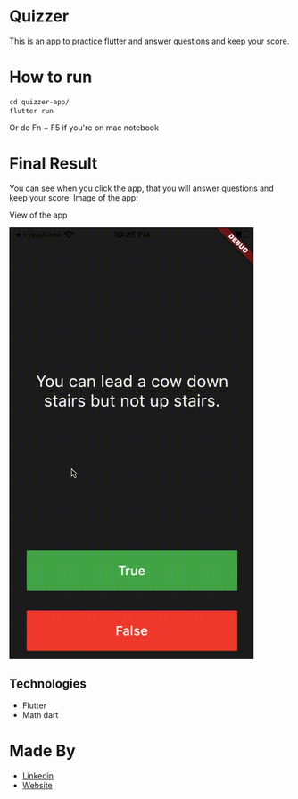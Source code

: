 # Quizzer

This is an app to practice flutter and answer questions and keep your score.

# How to run

```shell
cd quizzer-app/
flutter run
```

Or do Fn + F5 if you're on mac notebook

# Final Result

You can see when you click the app, that you will answer questions and keep your score. Image of the app:

View of the app

![view of app](images/app-video.gif)

## Technologies

- Flutter
- Math dart

# Made By

- [Linkedin](https://br.linkedin.com/in/larissa-varj%C3%A3o-152932b8)
- [Website](http://larissavarjao.com/)
